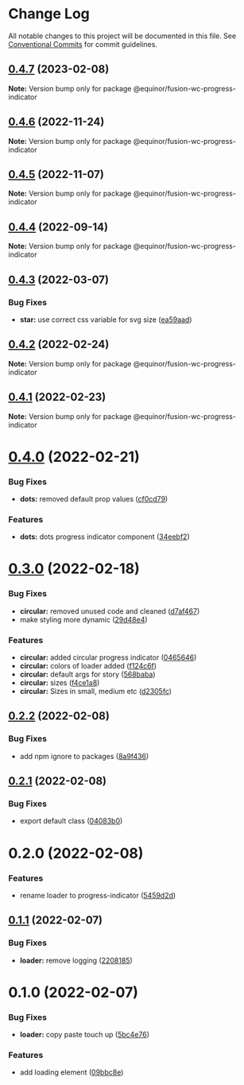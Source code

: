 # Change Log

All notable changes to this project will be documented in this file.
See [Conventional Commits](https://conventionalcommits.org) for commit guidelines.

## [0.4.7](https://github.com/equinor/fusion-web-components/compare/@equinor/fusion-wc-progress-indicator@0.4.6...@equinor/fusion-wc-progress-indicator@0.4.7) (2023-02-08)

**Note:** Version bump only for package @equinor/fusion-wc-progress-indicator





## [0.4.6](https://github.com/equinor/fusion-web-components/compare/@equinor/fusion-wc-progress-indicator@0.4.5...@equinor/fusion-wc-progress-indicator@0.4.6) (2022-11-24)

**Note:** Version bump only for package @equinor/fusion-wc-progress-indicator





## [0.4.5](https://github.com/equinor/fusion-web-components/compare/@equinor/fusion-wc-progress-indicator@0.4.4...@equinor/fusion-wc-progress-indicator@0.4.5) (2022-11-07)

**Note:** Version bump only for package @equinor/fusion-wc-progress-indicator





## [0.4.4](https://github.com/equinor/fusion-web-components/compare/@equinor/fusion-wc-progress-indicator@0.4.3...@equinor/fusion-wc-progress-indicator@0.4.4) (2022-09-14)

**Note:** Version bump only for package @equinor/fusion-wc-progress-indicator





## [0.4.3](https://github.com/equinor/fusion-web-components/compare/@equinor/fusion-wc-progress-indicator@0.4.2...@equinor/fusion-wc-progress-indicator@0.4.3) (2022-03-07)


### Bug Fixes

* **star:** use correct css variable for svg size ([ea59aad](https://github.com/equinor/fusion-web-components/commit/ea59aad0946fb980b9e8ee0081a2099d8d872f3b))





## [0.4.2](https://github.com/equinor/fusion-web-components/compare/@equinor/fusion-wc-progress-indicator@0.4.1...@equinor/fusion-wc-progress-indicator@0.4.2) (2022-02-24)

**Note:** Version bump only for package @equinor/fusion-wc-progress-indicator





## [0.4.1](https://github.com/equinor/fusion-web-components/compare/@equinor/fusion-wc-progress-indicator@0.4.0...@equinor/fusion-wc-progress-indicator@0.4.1) (2022-02-23)

**Note:** Version bump only for package @equinor/fusion-wc-progress-indicator





# [0.4.0](https://github.com/equinor/fusion-web-components/compare/@equinor/fusion-wc-progress-indicator@0.3.0...@equinor/fusion-wc-progress-indicator@0.4.0) (2022-02-21)


### Bug Fixes

* **dots:** removed default prop values ([cf0cd79](https://github.com/equinor/fusion-web-components/commit/cf0cd7954ad9e843608dd23991daac58c5dfb69a))


### Features

* **dots:** dots progress indicator component ([34eebf2](https://github.com/equinor/fusion-web-components/commit/34eebf2e1b2f0a2379b38037ff594dbf61280ecd))





# [0.3.0](https://github.com/equinor/fusion-web-components/compare/@equinor/fusion-wc-progress-indicator@0.2.2...@equinor/fusion-wc-progress-indicator@0.3.0) (2022-02-18)


### Bug Fixes

* **circular:** removed unused code and cleaned ([d7af467](https://github.com/equinor/fusion-web-components/commit/d7af46786e4fec0a1017ba2c55e1fc910f60eed7))
* make styling more dynamic ([29d48e4](https://github.com/equinor/fusion-web-components/commit/29d48e4bf41219111415f2da762baf67abb5707d))


### Features

* **circular:** added circular progress indicator ([0465646](https://github.com/equinor/fusion-web-components/commit/0465646c412429c7be42819fbcaaefb68548e9e1))
* **circular:** colors of loader added ([f124c6f](https://github.com/equinor/fusion-web-components/commit/f124c6fef580b5b026e47243c961dfb928cb93ff))
* **circular:** default args for story ([568baba](https://github.com/equinor/fusion-web-components/commit/568babac61959a342c95ff46c14a3b8f504eb7cd))
* **circular:** sizes ([f4ce1a8](https://github.com/equinor/fusion-web-components/commit/f4ce1a84f52f9d4990b1db64a14812b6c6532121))
* **circular:** Sizes in small, medium etc ([d2305fc](https://github.com/equinor/fusion-web-components/commit/d2305fc525c609c9947cfdcc01518c8b217e5a2d))





## [0.2.2](https://github.com/equinor/fusion-web-components/compare/@equinor/fusion-wc-progress-indicator@0.2.1...@equinor/fusion-wc-progress-indicator@0.2.2) (2022-02-08)


### Bug Fixes

* add npm ignore to packages ([8a9f436](https://github.com/equinor/fusion-web-components/commit/8a9f436f4d38c0fec431d9388ce3098853f8babc))





## [0.2.1](https://github.com/equinor/fusion-web-components/compare/@equinor/fusion-wc-progress-indicator@0.2.0...@equinor/fusion-wc-progress-indicator@0.2.1) (2022-02-08)


### Bug Fixes

* export default class ([04083b0](https://github.com/equinor/fusion-web-components/commit/04083b06c0475de2a9d7ef8cf8b0f50be8fe42d4))





# 0.2.0 (2022-02-08)


### Features

* rename loader to progress-indicator ([5459d2d](https://github.com/equinor/fusion-web-components/commit/5459d2d6f890447f7d741b17fcdd6604ff8c6ff5))





## [0.1.1](https://github.com/equinor/fusion-web-components/compare/@equinor/fusion-wc-loader@0.1.0...@equinor/fusion-wc-loader@0.1.1) (2022-02-07)


### Bug Fixes

* **loader:** remove logging ([2208185](https://github.com/equinor/fusion-web-components/commit/22081856e05d34cce57ee54963bd125cf7fa6a73))





# 0.1.0 (2022-02-07)


### Bug Fixes

* **loader:** copy paste  touch up ([5bc4e76](https://github.com/equinor/fusion-web-components/commit/5bc4e76d1475b4e18bb84c4487ada806b3d3333b))


### Features

* add loading element ([09bbc8e](https://github.com/equinor/fusion-web-components/commit/09bbc8ead8a0b0d1573e78d1ff5f21d363aa5db7))
